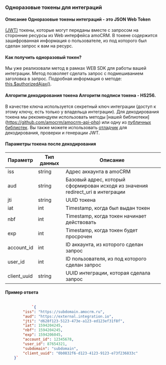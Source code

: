 
<a name="common-info"></a>

### Одноразовые токены для интеграций

#### Описание Одноразовые токены интеграций - это JSON Web Token
[(JWT)](https://jwt.io/) токены, которые могут переданы вместе с запросом на сторонние ресурсы из Web интерфейса amoCRM. В токене содержится зашифрованная информация о пользователе, из под которого был сделан запрос к вам на ресурс.
#### Как получить одноразовый токен?
Мы уже реализовали метод в рамках WEB SDK для работы вашей интеграции. Метод позволяет сделать запрос с подмешиванием заголовка в запрос. Подробная информация о методе: [this.$authorizedAjax()](https://amocrm.ru/developers/content/web\_sdk/mechanics\#authorized\_ajax).
#### Алгоритм декодирования токена Алгоритм подписи токена - HS256.
В качестве ключа используется секретный ключ интеграции (доступ к этому ключу, есть только у владельца интеграции). Для декодирования токена мы
рекомендуем использовать методы \[нашей библиотеки](https://github.com/amocrm/amocrm-api-php) или одну из [публичных библиотек](https://jwt.io/\#libraries-io). Вы также можете использовать [отладчик](https://jwt.io/\#debugger-io) для декодирования, проверки и генерации JWT.

#### Параметры токена после декодирования

| Параметр     | Тип данных | Описание                                                                         |
|--------------|------------|----------------------------------------------------------------------------------|
| iss          | string     | Адрес аккаунта в amoCRM                                                          |
| aud          | string     | Базовый адрес, который сформирован исходя из значения redirect\_uri в интеграции |
| jti          | string     | UUID токена                                                                      |
| iat          | int        | Timestamp, когда был выдан токен                                                 |
| nbf          | int        | Timestamp, когда токен начинает действовать                                      |
| exp          | int        | Timestamp, когда токен будет просрочен                                           |
| account\_id  | int        | ID аккаунта, из которого сделан запрос                                           |
| user\_id     | int        | ID пользователя, из под которого сделан запрос                                   |
| client\_uuid | string     | UUID интеграции, которая сделала запрос                                          |

#### Пример ответа

```json

            `{
        "iss": "https://subdomain.amocrm.ru",
        "aud": "https://external.integration.io",
        "jti": "d628f123-5123-473e-a123-ed123ef31f8f",
        "iat": 1594204245,
        "nbf": 1594204245,
        "exp": 1594206045,
        "account_id": 12345678,
        "user_id": 87654321,
        "subdomain": "subdomain",
        "client_uuid": "0b0832f6-d123-4123-9123-e73f236833c"
    }` 
        
```

<!-- Generated at Tue, 02 Mar 2021 12:06:08 +0000. amoCRM Documentation Generator -->